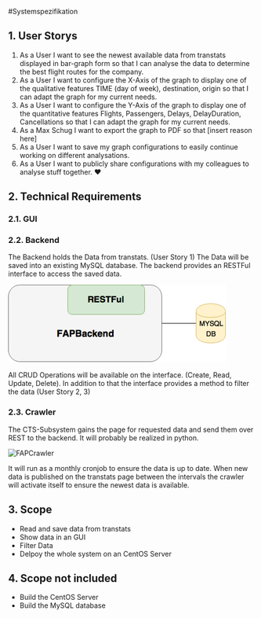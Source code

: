 #Systemspezifikation

## 1. User Storys

1. As a User I want to see the newest available data from transtats displayed in bar-graph form so that I can analyse the data to determine the best flight routes for the company.
2. As a User I want to configure the X-Axis of the graph to display one of the qualitative features TIME (day of week), destination, origin so that I can adapt the graph for my current needs.
3. As a User I want to configure the Y-Axis of the graph to display one of the quantitative features Flights, Passengers, Delays, DelayDuration, Cancellations so that I can adapt the graph for my current needs.
4. As a Max Schug I want to export the graph to PDF so that [insert reason here]
5. As a User I want to save my graph configurations to easily continue working on different analysations.
6. As a User I want to publicly share configurations with my colleagues to analyse stuff together. :heart:

## 2. Technical Requirements
### 2.1. GUI
### 2.2. Backend
The Backend holds the Data from transtats. (User Story 1) The Data will be saved into an existing MySQL database. The backend provides an RESTFul interface to access the saved data.

![FAPBAckend](Images/FAPBAckend.png)

All CRUD Operations will be available on the interface. (Create, Read, Update, Delete). In addition to that the interface provides a method to filter the data (User Story 2, 3)

### 2.3. Crawler
The CTS-Subsystem gains the page for requested data and send them over REST to the backend. It will probably be realized in python.

![FAPCrawler](Images/FAPCrawler.png)

It will run as a monthly cronjob to ensure the data is up to date. When new data is published on the transtats page between the intervals the crawler will activate itself to ensure the newest data is available.
## 3. Scope
* Read and save data from transtats
* Show data in an GUI
* Filter Data
* Delpoy the whole system on an CentOS Server

## 4. Scope not included
* Build the CentOS Server
* Build the MySQL database
